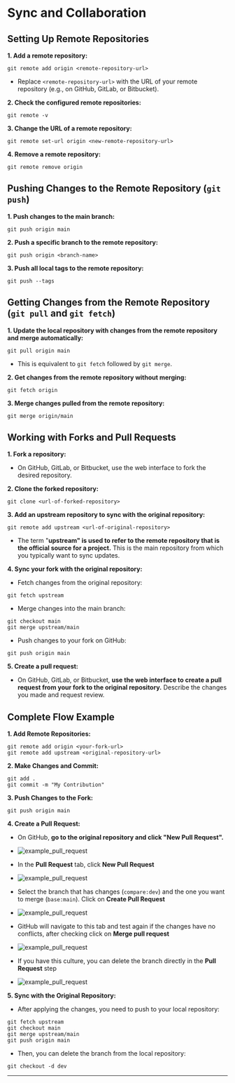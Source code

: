 # Sync and Collaboration

## Setting Up Remote Repositories
**1. Add a remote repository:**
```shell
git remote add origin <remote-repository-url>
```
- Replace `<remote-repository-url>` with the URL of your remote repository (e.g., on GitHub, GitLab, or Bitbucket).

**2. Check the configured remote repositories:**
```shell
git remote -v
```

**3. Change the URL of a remote repository:**
```shell
git remote set-url origin <new-remote-repository-url>
```

**4. Remove a remote repository:**
```shell
git remote remove origin
```

## Pushing Changes to the Remote Repository (`git push`)
**1. Push changes to the main branch:**
```shell
git push origin main
```

**2. Push a specific branch to the remote repository:**
```shell
git push origin <branch-name>
```

**3. Push all local tags to the remote repository:**
```shell
git push --tags
```

## Getting Changes from the Remote Repository (`git pull` and `git fetch`)

**1. Update the local repository with changes from the remote repository and merge automatically:**
```shell
git pull origin main
```
- This is equivalent to `git fetch` followed by `git merge`.

**2. Get changes from the remote repository without merging:**
```shell
git fetch origin
```

**3. Merge changes pulled from the remote repository:**
```shell
git merge origin/main
```

## Working with Forks and Pull Requests

**1. Fork a repository:**
- On GitHub, GitLab, or Bitbucket, use the web interface to fork the desired repository.

**2. Clone the forked repository:**
```shell
git clone <url-of-forked-repository>
```

**3. Add an upstream repository to sync with the original repository:**
```shell
git remote add upstream <url-of-original-repository>
```
- The term "**upstream" is used to refer to the remote repository that is the official source for a project.** This is the main repository from which you typically want to sync updates.

**4. Sync your fork with the original repository:**
- Fetch changes from the original repository:
```shell
git fetch upstream
```

- Merge changes into the main branch:
```shell
git checkout main
git merge upstream/main
```

- Push changes to your fork on GitHub:
```shell
git push origin main
```

**5. Create a pull request:**
- On GitHub, GitLab, or Bitbucket, **use the web interface to create a pull request from your fork to the original repository.** Describe the changes you made and request review.

## Complete Flow Example
**1. Add Remote Repositories:**
```shell
git remote add origin <your-fork-url>
git remote add upstream <original-repository-url>
```

**2. Make Changes and Commit:**
```shell
git add .
git commit -m "My Contribution"
```

**3. Push Changes to the Fork:**
```shell
git push origin main
```

**4. Create a Pull Request:**
- On GitHub, **go to the original repository and click "New Pull Request".**
- ![example_pull_request](content/imgs/04/pull_request_01.jpg)

- In the **Pull Request** tab, click **New Pull Request**
- ![example_pull_request](content/imgs/04/pull_request_02.jpg)

- Select the branch that has changes (`compare:dev`) and the one you want to merge (`base:main`). Click on **Create Pull Request**
- ![example_pull_request](content/imgs/04/pull_request_03.jpg)

- GitHub will navigate to this tab and test again if the changes have no conflicts, after checking click on **Merge pull request**
- ![example_pull_request](content/imgs/04/pull_request_04.jpg)

- If you have this culture, you can delete the branch directly in the **Pull Request** step
- ![example_pull_request](content/imgs/04/pull_request_05.jpg)

**5. Sync with the Original Repository:**
- After applying the changes, you need to push to your local repository:
```shell
git fetch upstream
git checkout main
git merge upstream/main
git push origin main
```

- Then, you can delete the branch from the local repository:
```shell
git checkout -d dev
```
---
